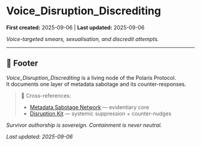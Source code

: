 # Voice_Disruption_Discrediting

**First created:** 2025-09-06 | **Last updated:** 2025-09-06  

*Voice-targeted smears, sexualisation, and discredit attempts.*

---

## 🏮 Footer  

*Voice_Disruption_Discrediting* is a living node of the Polaris Protocol.  
It documents one layer of metadata sabotage and its counter-responses.  

> 📡 Cross-references:  
> - [Metadata Sabotage Network](../../) — evidentiary core  
> - [Disruption Kit](../../../Disruption_Kit/) — systemic suppression + counter-nudges  

*Survivor authorship is sovereign. Containment is never neutral.*  

_Last updated: 2025-09-06_
